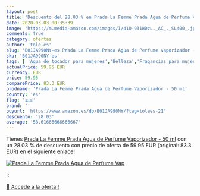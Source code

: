 ```yaml
---
layout: post
title: 'Descuento del 28.03 % en Prada La Femme Prada Agua de Perfume Vap'
date: 2020-03-03 00:35:39
image: 'https://m.media-amazon.com/images/I/41O-931WDzL._AC_._SL400_.jpg'
comments: true
category: ofertas
author: 'tole.es'
slug: 'B01JA990NY-es Prada La Femme Prada Agua de Perfume Vaporizador - 50 ml'
sku: 'B01JA990NY-es'
tags: [ 'Agua de tocador para mujeres','Belleza','Fragancias para mujeres','Instrumentos de percusión para niños','Instrumentos musicales para niños','Juguetes','Juguetes y juegos','Perfumes y fragancias','Productos para el cuidado de la piel','Sets y juegos para el cuidado de la piel','agua','de','perfume', ]
actualPrice: 59.95 EUR
currency: EUR
price: 59.95
comparePrice: 83.3 EUR
prodname: 'Prada La Femme Prada Agua de Perfume Vaporizador - 50 ml'
country: 'es'
flag: '🇪🇸'
brand: ''
buyurl: 'https://www.amazon.es/dp/B01JA990NY/?tag=tolees-21'
descuento: '28.03'
average: '58.61666666666667'
---
```


Tienes [Prada La Femme Prada Agua de Perfume Vaporizador - 50 ml](https://www.amazon.es/dp/B01JA990NY/?tag=tolees-21) con un 28.03 % de descuento con precio de oferta de 59.95 EUR (original: 83.3 EUR) en el siguiente enlace!

[![Prada La Femme Prada Agua de Perfume Vap](https://m.media-amazon.com/images/I/41O-931WDzL._AC_._SL400_.jpg)](https://www.amazon.es/dp/B01JA990NY/?tag=tolees-21)

ℹ️:


[🛒 Accede a la oferta!!](https://www.amazon.es/dp/B01JA990NY/?tag=tolees-21)
